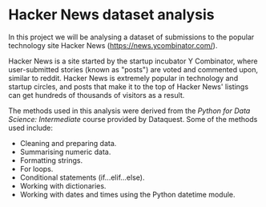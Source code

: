 # Hacker News dataset analysis

In this project we will be analysing a dataset of submissions to the popular technology site Hacker News (https://news.ycombinator.com/).

Hacker News is a site started by the startup incubator Y Combinator, where user-submitted stories (known as "posts") are voted and commented upon, similar to reddit. Hacker News is extremely popular in technology and startup circles, and posts that make it to the top of Hacker News' listings can get hundreds of thousands of visitors as a result.

The methods used in this analysis were derived from the *Python for Data Science: Intermediate* course provided by Dataquest. Some of the methods used include:

 - Cleaning and preparing data.
 - Summarising numeric data.
 - Formatting strings.
 - For loops.
 - Conditional statements (if...elif...else).
 - Working with dictionaries.
 - Working with dates and times using the Python datetime module.